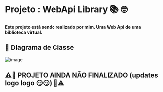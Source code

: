 # Projeto : WebApi Library 📚 🤓
#### Este projeto está sendo realizado por mim. Uma Web Api de uma biblioteca virtual.
## 📝 Diagrama de Classe
![image](https://user-images.githubusercontent.com/73667534/187015266-06bc3ea5-9fa3-4704-a9fc-774dc1d9b730.png)
## ⚠️🚧 PROJETO AINDA NÃO FINALIZADO (updates logo logo 😏😏) 🚧⚠️ 
